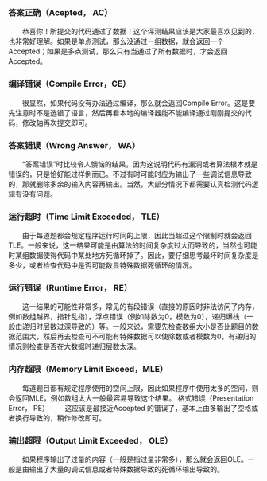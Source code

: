 ### 答案正确（Acepted， AC）
  恭喜你！所提交的代码通过了数据！这个评测结果应该是大家最喜欢见到的，也非常好理解。如果是单点测试，那么没通过一组数据，就会返回一个Accepted；如果是多点测试，那么只有当通过了所有数据时，才会返回Accepted。
### 编译错误（Compile Error，CE）
  很显然，如果代码没有办法通过编译，那么就会返回Compile Error。这是要先注意时不是选错了语言，然后再看本地的编译器能不能编译通过刚刚提交的代码，修改轴再次提交即可。
### 答案错误（Wrong Answer， WA）
  “答案错误”时比较令人懊恼的结果，因为这说明代码有漏洞或者算法根本就是错误的，只是恰好能过样例而已。不过有时可能时应为输出了一些调试信息导致的，那就删除多余的输入内容再输出。当然，大部分情况下都需要认真检测代码逻辑有没有问题。
### 运行超时（Time Limit Exceeded， TLE）
  由于每道题都会规定程序运行时间的上限，因此当超过这个限制时就会返回TLE。一般来说，这一结果可能是由算法的时间复杂度过大而导致的，当然也可能时某组数据使得代码中某处地方死循环掉了。因此，要仔细思考最坏时间复杂度是多少，或者检查代码中是否可能数显特殊数据死循环的情况。
### 运行错误（Runtime Error， RE）
  这一结果的可能性非常多，常见的有段错误（直接的原因时非法访问了内存，例如数组越界，指针乱指），浮点错误（例如除数为0，模数为0），递归爆栈（一般由递归时层数过深导致的）等。一般来说，需要先检查数组大小是否比题目的数据范围大，然后再去检查可不可能有特殊数据可以使除数或者模数为0，有递归的情况则检查是否在大数据时递归层数太深。
### 内存超限（Memory Limit Exceed，MLE）
  每道题目都有规定程序使用的空间上限，因此如果程序中使用太多的空间，则会返回MLE，例如数组太大一般最容易导致这个结果。
格式错误（Presentation Error， PE）
  这应该是最接近Accepted 的错误了，基本上由多输出了空格或者换行导致的，稍作修改即可。
### 输出超限（Output Limit Exceeded， OLE）
  如果程序输出了过量的内容（一般是指过量非常多），那么就会返回OLE。一般是由输出了大量的调试信息或者特殊数据导致的死循环输出导致的。